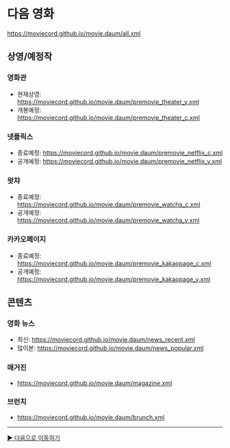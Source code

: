 # 다음 영화
https://moviecord.github.io/movie.daum/all.xml

## 상영/예정작

### 영화관 
- 현재상영: https://moviecord.github.io/movie.daum/premovie_theater_y.xml
- 개봉예정: https://moviecord.github.io/movie.daum/premovie_theater_c.xml

### 넷플릭스
- 종료예정: https://moviecord.github.io/movie.daum/premovie_netflix_c.xml
- 공개예정: https://moviecord.github.io/movie.daum/premovie_netflix_y.xml

### 왓챠
- 종료예정: https://moviecord.github.io/movie.daum/premovie_watcha_c.xml
- 공개예정: https://moviecord.github.io/movie.daum/premovie_watcha_y.xml

### 카카오페이지
- 종료예정: https://moviecord.github.io/movie.daum/premovie_kakaopage_c.xml
- 공개예정: https://moviecord.github.io/movie.daum/premovie_kakaopage_y.xml


## 콘텐츠

### 영화 뉴스
- 최신: https://moviecord.github.io/movie.daum/news_recent.xml
- 많이본: https://moviecord.github.io/movie.daum/news_popular.xml

### 매거진
- https://moviecord.github.io/movie.daum/magazine.xml

### 브런치
- https://moviecord.github.io/movie.daum/brunch.xml

---

[▶️ 다음으로 이동하기](https://github.com/MOVIECORD/daum)
